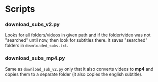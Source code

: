# Scripts

### download_subs_v2.py
Looks for all folders/videos in given path and if the folder/video was not "searched" until now, then look for subtitles there. It saves "searched" folders in ```downloaded_subs.txt```.

### download_subs_mp4.py
Same as ```download_sub_v2.py``` only that it also converts videos to **mp4** and copies them to a separate folder (it also copies the english subtitle).
